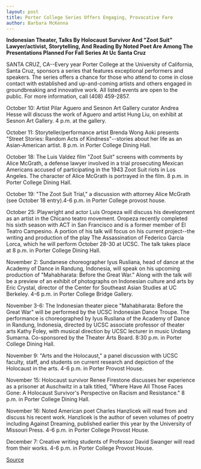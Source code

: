 ```yaml
---
layout: post
title: Porter College Series Offers Engaging, Provocative Fare
author: Barbara McKenna
---
```


**Indonesian Theater, Talks By Holocaust Survivor And "Zoot Suit"  Lawyer/activist, Storytelling, And Reading By Noted Poet Are Among The Presentations Planned For Fall Series At Uc Santa Cruz**

SANTA CRUZ, CA--Every year Porter College at the University of  California, Santa Cruz, sponsors a series that features exceptional  performers and speakers. The series offers a chance for those who  attend to come in close contact with established and up-and-coming  artists and others engaged in groundbreaking and innovative work.  All listed events are open to the public. For more information, call  (408) 459-2857.

October 10: Artist Pilar Aguero and Sesnon Art Gallery curator  Andrea Hesse will discuss the work of Aguero and artist Hung Liu, on  exhibit at Sesnon Art Gallery. 4 p.m. at the gallery.

October 11: Storyteller/performance artist Brenda Wong Aoki  presents "Street Stories: Random Acts of Kindness"--stories about  her life as an Asian-American artist. 8 p.m. in Porter College Dining  Hall.

October 18: The Luis Valdez film "Zoot Suit" screens with comments  by Alice McGrath, a defense lawyer involved in a trial prosecuting  Mexican Americans accused of participating in the 1943 Zoot Suit  riots in Los Angeles. The character of Alice McGrath is portrayed in  the film. 8 p.m. in Porter College Dining Hall.

October 19: "The Zoot Suit Trial," a discussion with attorney Alice  McGrath (see October 18 entry).4-6 p.m. in Porter College provost  house.

October 25: Playwright and actor Luis Oropeza will discuss his  development as an artist in the Chicano teatro movement. Oropeza  recently completed his sixth season with ACT in San Francisco and  is a former member of El Teatro Campesino. A portion of his talk  will focus on his current project--the writing and production of the  play The Assassination of Federico Garcia Lorca, which he will  perform October 28-30 at UCSC. The talk takes place at 8 p.m. in  Porter College Dining Hall.

November 2: Sundanese choreographer Iyus Rusliana, head of dance at  the Academy of Dance in Randung, Indonesia, will speak on his  upcoming production of "Mahabharata: Before the Great War." Along  with the talk will be a preview of an exhibit of photographs on  Indonesian culture and arts by Eric Crystal, director of the Center  for Southeast Asian Studies at UC Berkeley. 4-6 p.m. in Porter  College Bridge Gallery.

November 3-6: The Indonesian theater piece "Mahabharata: Before the  Great War" will be performed by the UCSC Indonesian Dance Troupe.  The performance is choreographed by Iyus Rusliana of the Academy  of Dance in Randung, Indonesia, directed by UCSC associate professor  of theater arts Kathy Foley, with musical direction by UCSC lecturer  in music Undang Sumarna. Co-sponsored by the Theater Arts Board.  8:30 p.m. in Porter College Dining Hall.

November 9: "Arts and the Holocaust," a panel discussion with UCSC  faculty, staff, and students on current research and depiction of the  Holocaust in the arts. 4-6 p.m. in Porter Provost House.

November 15: Holocaust survivor Renee Firestone discusses her  experience as a prisoner at Auschwitz in a talk titled, "Where Have  All Those Faces Gone: A Holocaust Survivor's Perspective on Racism  and Resistance." 8 p.m. in Porter College Dining Hall.

November 16: Noted American poet Charles Hanzlicek will read from  and discuss his recent work. Hanzlicek is the author of seven  volumes of poetry including Against Dreaming, published earlier this  year by the University of Missouri Press. 4-6 p.m. in Porter College  Provost House.

December 7: Creative writing students of Professor David Swanger  will read from their works. 4-6 p.m. in Porter College Provost House.

[Source](http://www1.ucsc.edu/news_events/press_releases/archive/94-95/09-94/092894-Porter_College_seri.html "Permalink to 092894-Porter_College_seri")
